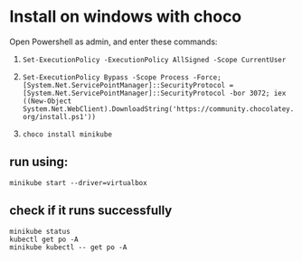 # Install on windows with choco

Open Powershell as admin, and enter these commands:

1. `Set-ExecutionPolicy -ExecutionPolicy AllSigned -Scope CurrentUser`

1. `Set-ExecutionPolicy Bypass -Scope Process -Force; [System.Net.ServicePointManager]::SecurityProtocol = [System.Net.ServicePointManager]::SecurityProtocol -bor 3072; iex ((New-Object System.Net.WebClient).DownloadString('https://community.chocolatey.org/install.ps1'))`

1. `choco install minikube`

## run using:

`minikube start --driver=virtualbox`

## check if it runs successfully

    minikube status
    kubectl get po -A
    minikube kubectl -- get po -A

